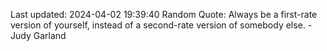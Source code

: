 Last updated: 2024-04-02 19:39:40
Random Quote: Always be a first-rate version of yourself, instead of a second-rate version of somebody else. - Judy Garland